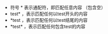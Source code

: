 - 符号 * 表示通配符，即匹配任意内容 （包含空）
- test* ，表示匹配任何以test开头的内容
- \*test ，表示匹配任何以test结尾的内容
- \*test\* ，表示匹配任何包含test的内容
